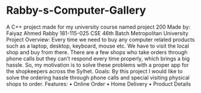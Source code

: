 # Rabby-s-Computer-Gallery
A C++ project made for my university course named project 200
Made by: Faiyaz Ahmed Rabby 181-115-025 CSE 46th Batch Metropolitan University
Project Overview: Every time we need to buy any computer related products such as a laptop, desktop, keyboard, mouse etc. We have to visit the local shop and buy from there. There are a few shops who take orders through phone calls but they can't respond every time properly, which brings a big hassle. So, my motivation is to solve these problems with a proper app for the shopkeepers across the Sylhet.
Goals: By this project I would like to solve the ordering hassle through phone calls and special visiting physical shops to order.
Features: • Online Order	• Home Delivery	• Product Details
